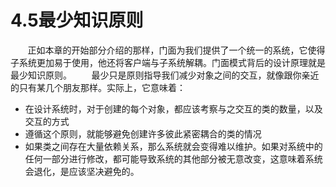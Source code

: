 4.5最少知识原则
===

&nbsp;&nbsp;&nbsp;&nbsp;&nbsp;&nbsp;&nbsp;正如本章的开始部分介绍的那样，门面为我们提供了一个统一的系统，它使得子系统更加易于使用，他还将客户端与子系统解耦。门面模式背后的设计原理就是最少知识原则。
&nbsp;&nbsp;&nbsp;&nbsp;&nbsp;&nbsp;&nbsp;最少只是原则指导我们减少对象之间的交互，就像跟你亲近的只有某几个朋友那样。实际上，它意味着：
* 在设计系统时，对于创建的每个对象，都应该考察与之交互的类的数量，以及交互的方式
* 遵循这个原则，就能够避免创建许多彼此紧密耦合的类的情况
* 如果类之间存在大量依赖关系，那么系统就会变得难以维护。如果对系统中的任何一部分进行修改，都可能导致系统的其他部分被无意改变，这意味着系统会退化，是应该坚决避免的。
